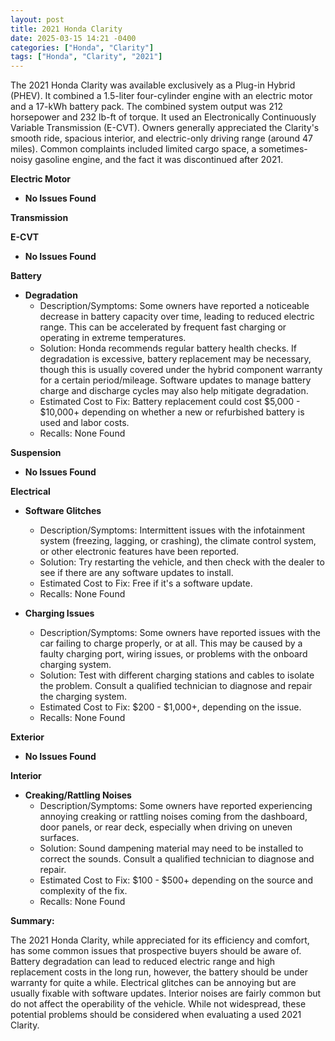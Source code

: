 ```yaml
---
layout: post
title: 2021 Honda Clarity
date: 2025-03-15 14:21 -0400
categories: ["Honda", "Clarity"]
tags: ["Honda", "Clarity", "2021"]
---
```

The 2021 Honda Clarity was available exclusively as a Plug-in Hybrid (PHEV). It combined a 1.5-liter four-cylinder engine with an electric motor and a 17-kWh battery pack. The combined system output was 212 horsepower and 232 lb-ft of torque. It used an Electronically Continuously Variable Transmission (E-CVT). Owners generally appreciated the Clarity's smooth ride, spacious interior, and electric-only driving range (around 47 miles). Common complaints included limited cargo space, a sometimes-noisy gasoline engine, and the fact it was discontinued after 2021.

**Electric Motor**

* **No Issues Found**

**Transmission**

**E-CVT**

* **No Issues Found**

**Battery**

* **Degradation**
    * Description/Symptoms: Some owners have reported a noticeable decrease in battery capacity over time, leading to reduced electric range. This can be accelerated by frequent fast charging or operating in extreme temperatures.
    * Solution: Honda recommends regular battery health checks. If degradation is excessive, battery replacement may be necessary, though this is usually covered under the hybrid component warranty for a certain period/mileage. Software updates to manage battery charge and discharge cycles may also help mitigate degradation.
    * Estimated Cost to Fix: Battery replacement could cost $5,000 - $10,000+ depending on whether a new or refurbished battery is used and labor costs.
    * Recalls: None Found

**Suspension**

* **No Issues Found**

**Electrical**

* **Software Glitches**
    * Description/Symptoms: Intermittent issues with the infotainment system (freezing, lagging, or crashing), the climate control system, or other electronic features have been reported.
    * Solution: Try restarting the vehicle, and then check with the dealer to see if there are any software updates to install.
    * Estimated Cost to Fix: Free if it's a software update.
    * Recalls: None Found

* **Charging Issues**
    * Description/Symptoms: Some owners have reported issues with the car failing to charge properly, or at all. This may be caused by a faulty charging port, wiring issues, or problems with the onboard charging system.
    * Solution: Test with different charging stations and cables to isolate the problem. Consult a qualified technician to diagnose and repair the charging system.
    * Estimated Cost to Fix: $200 - $1,000+, depending on the issue.
    * Recalls: None Found

**Exterior**

* **No Issues Found**

**Interior**

* **Creaking/Rattling Noises**
    * Description/Symptoms: Some owners have reported experiencing annoying creaking or rattling noises coming from the dashboard, door panels, or rear deck, especially when driving on uneven surfaces.
    * Solution: Sound dampening material may need to be installed to correct the sounds. Consult a qualified technician to diagnose and repair.
    * Estimated Cost to Fix: $100 - $500+ depending on the source and complexity of the fix.
    * Recalls: None Found

**Summary:**

The 2021 Honda Clarity, while appreciated for its efficiency and comfort, has some common issues that prospective buyers should be aware of. Battery degradation can lead to reduced electric range and high replacement costs in the long run, however, the battery should be under warranty for quite a while. Electrical glitches can be annoying but are usually fixable with software updates. Interior noises are fairly common but do not affect the operability of the vehicle. While not widespread, these potential problems should be considered when evaluating a used 2021 Clarity.

